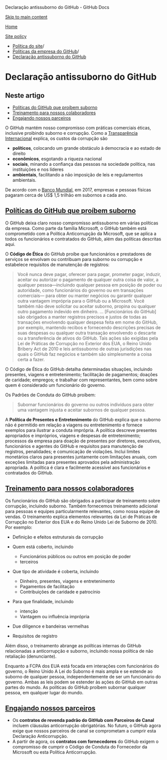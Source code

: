 Declaração antissuborno do GitHub - GitHub Docs

[Skip to main content](#main-content)

[Home](/pt)

[Site policy](/pt/site-policy)

* [Política do site](/pt/site-policy)/
* [Políticas da empresa do GitHub](/pt/site-policy/github-company-policies)/
* [Declaração antissuborno do GitHub](/pt/site-policy/github-company-policies/github-anti-bribery-statement)

Declaração antissuborno do GitHub
==========

Neste artigo
----------

* [Políticas do GitHub que proíbem suborno](#github-policies-prohibiting-bribery)
* [Treinamento para nossos colaboradores](#training-for-our-employees)
* [Engajando nossos parceiros](#engaging-our-partners)

O GitHub mantém nosso compromisso com práticas comerciais éticas, inclusive proibindo suborno e corrupção. Como a [Transparência Internacional](https://www.transparency.org/what-is-corruption#costs-of-corruption) explica, os custos da corrupção são

* **políticos**, colocando um grande obstáculo à democracia e ao estado de direito
* **econômicos**, esgotando a riqueza nacional
* **sociais**, minando a confiança das pessoas na sociedade política, nas instituições e nos líderes
* **ambientais**, facilitando a não imposição de leis e regulamentos ambientais.

De acordo com o [Banco Mundial](https://www.worldbank.org/en/topic/governance/brief/anti-corruption), em 2017, empresas e pessoas físicas pagaram cerca de US$ 1,5 trilhão em subornos a cada ano.

[Políticas do GitHub que proíbem suborno](#github-policies-prohibiting-bribery)
----------

O GitHub deixa claro nosso compromisso antissuborno em várias políticas da empresa. Como parte da família Microsoft, o GitHub também está comprometido com a Política Anticorrupção da Microsoft, que se aplica a todos os funcionários e contratados do GitHub, além das políticas descritas aqui.

O **Código de Ética** do GitHub proíbe que funcionários e prestadores de serviços se envolvam ou contribuam para suborno ou corrupção e estabelece requisitos de manutenção de registros:

>
>
> Você nunca deve pagar, oferecer para pagar, prometer pagar, induzir, aceitar ou autorizar o pagamento de qualquer outra coisa de valor, a qualquer pessoa—incluindo qualquer pessoa em posição de poder ou autoridade, como funcionários do governo ou em transações comerciais— para obter ou manter negócios ou garantir qualquer outra vantagem imprópria para o GitHub ou a Microsoft. Você também não deve solicitar ou aceitar suborno, propina ou qualquer outro pagamento indevido em dinheiro. ... [Funcionários do GitHub] são obrigados a manter registros precisos e justos de todas as transações envolvendo qualquer despesa feita em nome do GitHub, por exemplo, mantendo recibos e fornecendo descrições precisas de suas despesas ou qualquer outra transação envolvendo o descarte ou a transferência de ativos do GitHub. Tais ações são exigidas pela Lei de Práticas de Corrupção no Exterior dos EUA, o Reino Unido Bribery Act de 2010 e leis antissuborno de outras jurisdições nas quais o GitHub faz negócios e também são simplesmente a coisa certa a fazer.
>
>

O Código de Ética do GitHub detalha determinadas situações, incluindo presentes, viagens e entretenimento; facilitação de pagamentos; doações de caridade; empregos; e trabalhar com representantes, bem como sobre quem é considerado um funcionário do governo.

Os Padrões de Conduta do GitHub proíbem:

>
>
> Subornar funcionários do governo ou outros indivíduos para obter uma vantagem injusta e aceitar subornos de qualquer pessoa.
>
>

A **Política de Presentes e Entretenimento** do GitHub explica que o suborno não é permitido em relação a viagens ou entretenimento e fornece exemplos para ilustrar a conduta imprópria. A política descreve presentes apropriados e impróprios, viagens e despesas de entretenimento; processos da empresa para doação de presentes por diretores, executivos, funcionários e agentes do GitHub e requisitos para manutenção de registros, penalidades; e comunicação de violações. Inclui limites monetários claros para presentes juntamente com limitações anuais, com exceções limitadas para presentes aprovados pela administração apropriada. A política é clara e facilmente acessível aos funcionários e contratados do GitHub.

[Treinamento para nossos colaboradores](#training-for-our-employees)
----------

Os funcionários do GitHub são obrigados a participar de treinamento sobre corrupção, incluindo suborno. Também fornecemos treinamento adicional para pessoas e equipes particularmente relevantes, como nossa equipe de vendas. O treinamento explica elementos relevantes da Lei de Práticas de Corrupção no Exterior dos EUA e do Reino Unido Lei de Suborno de 2010. Por exemplo:

* Definição e efeitos estruturais da corrupção
* Quem está coberto, incluindo
  * Funcionários públicos ou outros em posição de poder
  * terceiros

* Que tipo de atividade é coberta, incluindo
  * Dinheiro, presentes, viagens e entretenimento
  * Pagamentos de facilitação
  * Contribuições de caridade e patrocínio

* Para que finalidade, incluindo
  * intenção
  * Vantagem ou influência imprópria

* Due diligence e bandeiras vermelhas
* Requisitos de registro

Além disso, o treinamento abrange as políticas internas do GitHub relacionadas a anticorrupção e suborno, incluindo nossa política de não retaliação (denunciante).

Enquanto a FCPA dos EUA está focada em interações com funcionários do governo, o Reino Unido A Lei do Suborno é mais ampla e se estende ao suborno de qualquer pessoa, independentemente de ser um funcionário do governo. Ambas as leis podem se estender às ações do GitHub em outras partes do mundo. As políticas do GitHub proíbem subornar qualquer pessoa, em qualquer lugar do mundo.

[Engajando nossos parceiros](#engaging-our-partners)
----------

* Os **contratos de revenda padrão do GitHub com Parceiros de Canal** incluem cláusulas anticorrupção obrigatórias. No futuro, o GitHub agora exige que nossos parceiros de canal se comprometam a cumprir esta Declaração Anticorrupção.
* A partir de agora, os **contratos com fornecedores** do GitHub exigem o compromisso de cumprir o Código de Conduta do Fornecedor da Microsoft ou esta Política Anticorrupção.
